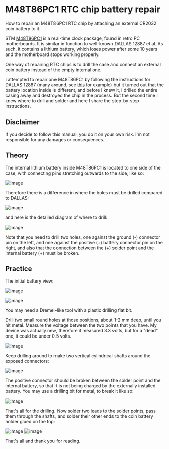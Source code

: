 # M48T86PC1 RTC chip battery repair

How to repair an M48T86PC1 RTC chip by attaching an external CR2032 coin battery to it.

STM [M48T86PC1](https://www.alldatasheet.com/datasheet-pdf/pdf/22989/STMICROELECTRONICS/M48T86PC1.html) is a real-time clock package,
found in retro PC motherboards. It is similar in function to well-known DALLAS 12887 et al. As such, it contains a lithium battery,
which loses power after some 10 years and the motherboard stops working properly.

One way of repairing RTC chips is to drill the case and connect an external coin battery instead of the empty internal one.

I attempted to repair one M48T86PC1 by following the instructions for DALLAS 12887 (many around, see [this](https://www.youtube.com/watch?v=NdlSfqto_0o) for example)
but it turned out that the battery location inside is different, and before I knew it, I drilled the entire casing away and destroyed the chip in the process.
But the second time I knew where to drill and solder and here I share the step-by-step instructions. 

## Disclaimer

If you decide to follow this manual, you do it on your own risk. I'm not responsible for any damages or consequences.

## Theory

The internal lithium battery inside M48T86PC1 is located to one side of the case, with connecting pins stretching outwards to the side, like so:

![image](https://github.com/user-attachments/assets/fde7a280-3d97-4972-bd98-731e190005db)

Therefore there is a difference in where the holes must be drilled compared to DALLAS:

![image](https://github.com/user-attachments/assets/e1832cea-2ec1-4295-aaea-9a4095b2911d)

and here is the detailed diagram of where to drill:

![image](https://github.com/user-attachments/assets/c5843b6b-4252-4f7c-8e15-0ebcb38aceb3)

Note that you need to drill two holes, one against the ground (-) connector pin on the left, and one against the positive (+) battery connector pin on the right,
and also that the connection between the (+) solder point and the internal battery (+) must be broken.

## Practice

The initial battery view:

![image](https://github.com/user-attachments/assets/ca183b3c-662d-45a5-9547-770762951dda)

![image](https://github.com/user-attachments/assets/87acc553-e97d-439c-905b-aa2dbb775d6a)

You may need a Dremel-like tool with a plastic drilling flat bit. 

Drill two small round holes at those positions, 
about 1-2 mm deep, until you hit metal. Measure the voltage between the two points that you have. My device was 
actually new, therefore it measured 3.3 volts, but for a "dead" one, it could be under 0.5 volts.

![image](https://github.com/user-attachments/assets/9ee2d061-fd6b-468a-9ed9-cc911eab26a2)

Keep drilling around to make two vertical cylindrical shafts around the exposed connectors:

![image](https://github.com/user-attachments/assets/687a4bb5-bf8e-44d3-986c-6f1eca3006b0)

The positive connector should be broken between the solder point and the internal battery,
so that it is not being charged by the externally installed battery. You may use a drilling bit for metal, to break it like so:

![image](https://github.com/user-attachments/assets/adc75776-ab0d-42fa-a1b1-9c41b950f295)

That's all for the drilling. Now solder two leads to the solder points, pass them through the shafts,
and solder their other ends to the coin battery holder glued on the top:

![image](https://github.com/user-attachments/assets/55c8da96-430e-4a56-99ba-9ebd4d30dbf9)
![image](https://github.com/user-attachments/assets/732d000a-8d09-4e43-b86f-53d78764601f)

That's all and thank you for reading.

